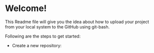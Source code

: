 # Welcome!

This Readme file will give you the idea about how to upload your project from your local system to the GitHub using git-bash.

Following are the steps to get started:

* Create a new repository:
